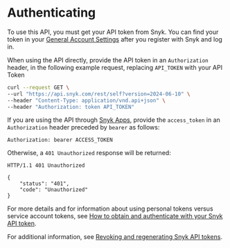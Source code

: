 # Authenticating

To use this API, you must get your API token from Snyk. You can find your token in your [General Account Settings](https://app.snyk.io/account) after you register with Snyk and log in.

When using the API directly, provide the API token in an `Authorization` header, in the following example request, replacing `API_TOKEN` with your API Token

```bash
curl --request GET \
--url "https://api.snyk.com/rest/self?version=2024-06-10" \
--header "Content-Type: application/vnd.api+json" \
--header "Authorization: token API_TOKEN"
```

If you are using the API through [Snyk Apps](https://docs.snyk.io/snyk-api/snyk-apps), provide the `access_token` in an `Authorization` header preceded by `bearer` as follows:

```
Authorization: bearer ACCESS_TOKEN
```

Otherwise, a `401 Unauthorized` response will be returned:

```http
HTTP/1.1 401 Unauthorized

{
    "status": "401",
    "code": "Unauthorized"
}
```



For more details and for information about using personal tokens versus service account tokens, see [How to obtain and authenticate with your Snyk API token](../../../getting-started/how-to-obtain-and-authenticate-with-your-snyk-api-token.md).

For additional information, see [Revoking and regenerating Snyk API tokens](revoking-and-regenerating-snyk-api-tokens.md).
